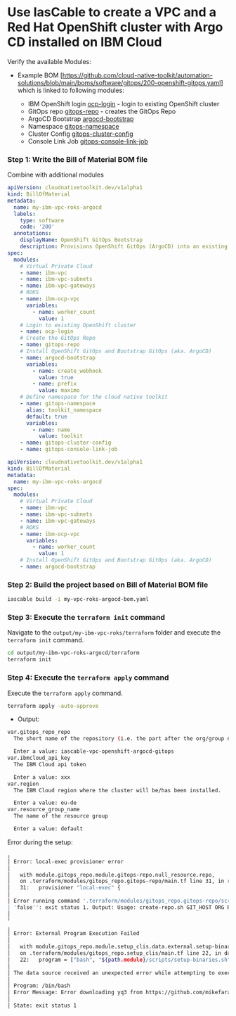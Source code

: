 # Use IasCable to create a VPC and a Red Hat OpenShift cluster with Argo CD installed on IBM Cloud

Verify the available Modules:

* Example BOM [https://github.com/cloud-native-toolkit/automation-solutions/blob/main/boms/software/gitops/200-openshift-gitops.yaml] which is linked to following modules: 
    
    * IBM OpenShift login [ocp-login](https://github.com/cloud-native-toolkit/terraform-ocp-login) - login to existing OpenShift cluster
    * GitOps repo [gitops-repo](https://github.com/cloud-native-toolkit/terraform-tools-gitops) - creates the GitOps Repo
    * ArgoCD Bootstrap [argocd-bootstrap](https://github.com/cloud-native-toolkit/terraform-tools-argocd-bootstrap)
    * Namespace [gitops-namespace](https://github.com/cloud-native-toolkit/terraform-gitops-namespace)
    * Cluster Config [gitops-cluster-config](https://github.com/cloud-native-toolkit/terraform-gitops-cluster-config)
    * Console Link Job [gitops-console-link-job](https://github.com/cloud-native-toolkit/terraform-gitops-console-link-job)


### Step 1: Write the Bill of Material BOM file

Combine with additional modules

```yaml
apiVersion: cloudnativetoolkit.dev/v1alpha1
kind: BillOfMaterial
metadata:
  name: my-ibm-vpc-roks-argocd
  labels:
    type: software
    code: '200'
  annotations:
    displayName: OpenShift GitOps Bootstrap
    description: Provisions OpenShift GitOps (ArgoCD) into an existing cluster and bootstraps it to a gitops repository
spec:
  modules:
    # Virtual Private Cloud
    - name: ibm-vpc
    - name: ibm-vpc-subnets
    - name: ibm-vpc-gateways
    # ROKS
    - name: ibm-ocp-vpc
      variables:
        - name: worker_count
          value: 1  
    # Login to existing OpenShift cluster
    - name: ocp-login
    # Create the GitOps Repo
    - name: gitops-repo
    # Install OpenShift GitOps and Bootstrap GitOps (aka. ArgoCD)
    - name: argocd-bootstrap
      variables:
        - name: create_webhook
          value: true
        - name: prefix
          value: maximo
    # Define namespace for the cloud native toolkit
    - name: gitops-namespace
      alias: toolkit_namespace
      default: true
      variables:
        - name: name
          value: toolkit
    - name: gitops-cluster-config
    - name: gitops-console-link-job
```

```yaml
apiVersion: cloudnativetoolkit.dev/v1alpha1
kind: BillOfMaterial
metadata:
  name: my-ibm-vpc-roks-argocd
spec:
  modules:
    # Virtual Private Cloud
    - name: ibm-vpc
    - name: ibm-vpc-subnets
    - name: ibm-vpc-gateways
    # ROKS
    - name: ibm-ocp-vpc
      variables:
        - name: worker_count
          value: 1
    # Install OpenShift GitOps and Bootstrap GitOps (aka. ArgoCD)
    - name: argocd-bootstrap
```

### Step 2: Build the project based on Bill of Material BOM file

```sh
iascable build -i my-vpc-roks-argocd-bom.yaml
```

### Step 3: Execute the `terraform init` command

Navigate to the `output/my-ibm-vpc-roks/terraform` folder and execute the `terraform init` command.

```sh
cd output/my-ibm-vpc-roks-argocd/terraform
terraform init
```

### Step 4: Execute the `terraform apply`  command

Execute the `terraform apply` command.

```sh
terraform apply -auto-approve
```

* Output:

```sh
var.gitops_repo_repo
  The short name of the repository (i.e. the part after the org/group name)

  Enter a value: iascable-vpc-openshift-argocd-gitops
var.ibmcloud_api_key
  The IBM Cloud api token

  Enter a value: xxx
var.region
  The IBM Cloud region where the cluster will be/has been installed.

  Enter a value: eu-de
var.resource_group_name
  The name of the resource group

  Enter a value: default
```

Error during the setup:

```sh
╷
│ Error: local-exec provisioner error
│ 
│   with module.gitops_repo.module.gitops-repo.null_resource.repo,
│   on .terraform/modules/gitops_repo.gitops-repo/main.tf line 31, in resource "null_resource" "repo":
│   31:   provisioner "local-exec" {
│ 
│ Error running command '.terraform/modules/gitops_repo.gitops-repo/scripts/create-repo.sh '' '' 'iascable-vpc-openshift-argocd-gitops' 'false' 'i1gTSuETN6wl8gv7'
│ 'false'': exit status 1. Output: Usage: create-repo.sh GIT_HOST ORG REPO [PUBLIC]
│ 
╵
╷
│ Error: External Program Execution Failed
│ 
│   with module.gitops_repo.module.setup_clis.data.external.setup-binaries,
│   on .terraform/modules/gitops_repo.setup_clis/main.tf line 22, in data "external" "setup-binaries":
│   22:   program = ["bash", "${path.module}/scripts/setup-binaries.sh"]
│ 
│ The data source received an unexpected error while attempting to execute the program.
│ 
│ Program: /bin/bash
│ Error Message: Error downloading yq3 from https://github.com/mikefarah/yq/releases/download/3.4.1/yq_linux_amd64
│ 
│ State: exit status 1
```